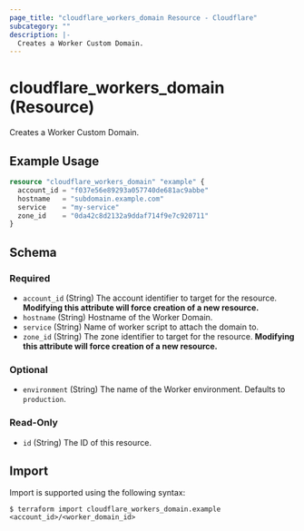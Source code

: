 ```yaml
---
page_title: "cloudflare_workers_domain Resource - Cloudflare"
subcategory: ""
description: |-
  Creates a Worker Custom Domain.
---
```


# cloudflare_workers_domain (Resource)

Creates a Worker Custom Domain.

## Example Usage

```terraform
resource "cloudflare_workers_domain" "example" {
  account_id = "f037e56e89293a057740de681ac9abbe"
  hostname   = "subdomain.example.com"
  service    = "my-service"
  zone_id    = "0da42c8d2132a9ddaf714f9e7c920711"
}
```
<!-- schema generated by tfplugindocs -->
## Schema

### Required

- `account_id` (String) The account identifier to target for the resource. **Modifying this attribute will force creation of a new resource.**
- `hostname` (String) Hostname of the Worker Domain.
- `service` (String) Name of worker script to attach the domain to.
- `zone_id` (String) The zone identifier to target for the resource. **Modifying this attribute will force creation of a new resource.**

### Optional

- `environment` (String) The name of the Worker environment. Defaults to `production`.

### Read-Only

- `id` (String) The ID of this resource.

## Import

Import is supported using the following syntax:

```shell
$ terraform import cloudflare_workers_domain.example <account_id>/<worker_domain_id>
```
